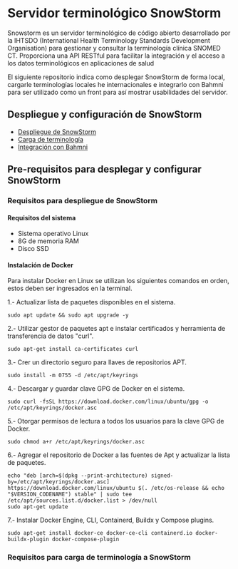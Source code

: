 # Servidor terminológico SnowStorm
Snowstorm es un servidor terminológico de código abierto desarrollado por la IHTSDO (International Health Terminology Standards Development Organisation) para gestionar y consultar la terminología clínica SNOMED CT. Proporciona una API RESTful para facilitar la integración y el acceso a los datos terminológicos en aplicaciones de salud

El siguiente repositorio indica como desplegar SnowStorm de forma local, cargarle terminologías locales he internacionales e integrarlo con Bahmni para ser utilizado como un front para así mostrar usabilidades del servidor.

## Despliegue y configuración de SnowStorm

- [Despliegue de SnowStorm](https://github.com/SIMSADIs/Terminology-Server-SnowStorm/blob/deploy-snowstorm/Despliegue%20SnowStorm.md)
- [Carga de terminología](https://github.com/SIMSADIs/Terminology-Server-SnowStorm/blob/load-terminology/Carga%20de%20terminolog%C3%ADa.md)
- [Integración con Bahmni](https://github.com/SIMSADIs/Terminology-Server-SnowStorm/blob/snowstorm-deployment/setup-bahmni.md)


## Pre-requisitos para desplegar y configurar SnowStorm

### Requisitos para despliegue de SnowStorm

#### Requisitos del sistema
- Sistema operativo Linux
- 8G de memoria RAM
- Disco SSD


#### Instalación de Docker

Para instalar Docker en Linux se utilizan los siguientes comandos en orden, estos deben ser ingresados en la terminal.

1.- Actualizar lista de paquetes disponibles en el sistema.
```
sudo apt update && sudo apt upgrade -y
```

2.- Utilizar gestor de paquetes apt e instalar certificados y herramienta de transferencia de datos "curl".
```
sudo apt-get install ca-certificates curl
```

3.- Crer un directorio seguro para llaves de repositorios APT.
```
sudo install -m 0755 -d /etc/apt/keyrings
```

4.- Descargar y guardar clave GPG de Docker en el sistema.
```
sudo curl -fsSL https://download.docker.com/linux/ubuntu/gpg -o /etc/apt/keyrings/docker.asc
```

5.- Otorgar permisos de lectura a todos los usuarios para la clave GPG de Docker.
```
sudo chmod a+r /etc/apt/keyrings/docker.asc
```

6.- Agregar el repositorio de Docker a las fuentes de Apt y actualizar la lista de paquetes.
```
echo "deb [arch=$(dpkg --print-architecture) signed-by=/etc/apt/keyrings/docker.asc] https://download.docker.com/linux/ubuntu $(. /etc/os-release && echo "$VERSION_CODENAME") stable" | sudo tee /etc/apt/sources.list.d/docker.list > /dev/null
sudo apt-get update
```

7.- Instalar Docker Engine, CLI, Containerd, Buildx y Compose plugins.
```
sudo apt-get install docker-ce docker-ce-cli containerd.io docker-buildx-plugin docker-compose-plugin
```

### Requisitos para carga de terminología a SnowStorm



